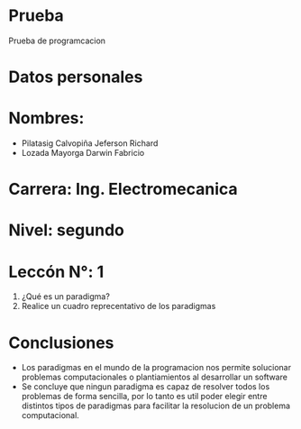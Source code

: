 # Prueba 
Prueba de programcacion 
# Datos personales
# Nombres:
* Pilatasig Calvopiña Jeferson Richard 
* Lozada Mayorga Darwin Fabricio
# Carrera: Ing. Electromecanica  
# Nivel: segundo 
# Leccón N°: 1
1. ¿Qué es un paradigma?
2. Realice un cuadro  reprecentativo de los paradigmas 
# Conclusiones 
* Los paradigmas  en el mundo de la programacion  nos permite solucionar problemas computacionales o plantiamientos al desarrollar un software
* Se concluye que ningun paradigma es capaz de resolver  todos los problemas de forma sencilla, por lo tanto es util poder elegir entre distintos tipos de paradigmas  para facilitar la resolucion de un problema computacional. 
